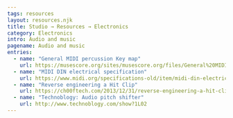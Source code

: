 ```yaml
---
tags: resources
layout: resources.njk
title: Studio → Resources → Electronics
category: Electronics
intro: Audio and music
pagename: Audio and music
entries:
  - name: "General MIDI percussion Key map"
    url: https://musescore.org/sites/musescore.org/files/General%20MIDI%20Standard%20Percussion%20Set%20Key%20Map.pdf
  - name: "MIDI DIN electrical specification"
    url: https://www.midi.org/specifications-old/item/midi-din-electrical-specification
  - name: "Reverse engineering a Hit Clip"
    url: https://ch00ftech.com/2013/12/31/reverse-engineering-a-hit-clip/
  - name: "Technoblogy: Audio pitch shifter"
    url: http://www.technoblogy.com/show?1L02
---
```

